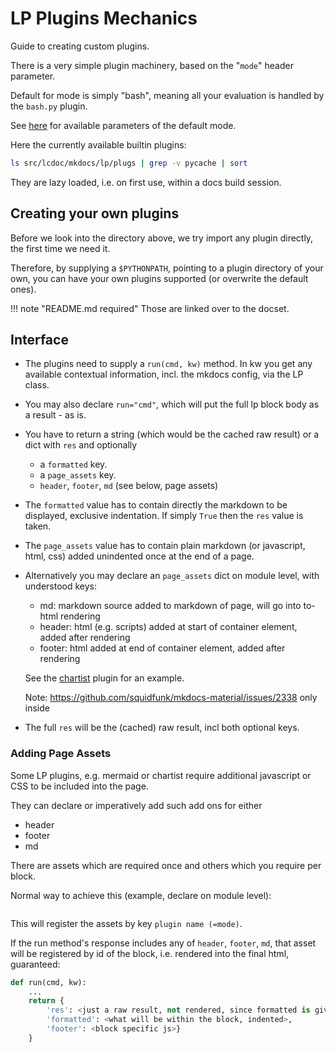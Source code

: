 # LP Plugins Mechanics

Guide to creating custom plugins.


There is a very simple plugin machinery, based on the "`mode`" header parameter.

Default for mode is simply "bash", meaning all your evaluation is handled by the `bash.py` plugin.

See [here](../parameters.md) for available parameters of the default mode.

Here the currently available builtin plugins:

```bash lp cwd=dir_repo fmt=mk_console
ls src/lcdoc/mkdocs/lp/plugs | grep -v pycache | sort
```

They are lazy loaded, i.e. on first use, within a docs build session.

## Creating your own plugins

Before we look into the directory above, we try import any plugin directly, the first time we need
it.

Therefore, by supplying a `$PYTHONPATH`, pointing to a plugin directory of your own, you can have your
own plugins supported (or overwrite the default ones).

!!! note "README.md required"
    Those are linked over to the docset.


## Interface

- The plugins need to supply a `run(cmd, kw)` method. In kw you get any available contextual
information, incl. the mkdocs config, via the LP class.

- You may also declare `run="cmd"`, which will put the full lp block body as a result - as is.

- You have to return a string (which would be the cached raw result) or a dict with `res` and
optionally
    - a `formatted` key.
    - a `page_assets` key.
    - `header`, `footer`, `md` (see below, page assets)

- The `formatted` value has to contain directly the markdown to be displayed, exclusive indentation.
  If simply `True` then the `res` value is taken.
- The `page_assets` value has to contain plain markdown (or javascript, html, css) added unindented once at
  the end of a page. 
- Alternatively you may declare an `page_assets` dict on module level, with understood keys:

    - md: markdown source added to markdown of page, will go into to-html rendering
    - header: html (e.g. scripts) added at start of container element, added after rendering
    - footer: html added at end of container element, added after rendering

    See the [chartist](./chartist/) plugin for an example.

    Note: https://github.com/squidfunk/mkdocs-material/issues/2338 only inside

- The full `res` will be the (cached) raw result, incl both optional keys.

### Adding Page Assets

Some LP plugins, e.g. mermaid or chartist require additional javascript or CSS to be included into the page.

They can declare or imperatively add such add ons for either

- header
- footer
- md

There are assets which are required once and others which you require per block.

Normal way to achieve this (example, declare on module level):

```python lp mode=show_src delim=page_assets_example dir=src/lcdoc/mkdocs/lp/plugs eval=always
```

This will register the assets by key `plugin name (=mode)`.

If the run method's response includes any of `header`, `footer`, `md`, that asset will be registered by id of
the block, i.e. rendered into the final html, guaranteed:


```python
def run(cmd, kw):
    ...
    return {
        'res': <just a raw result, not rendered, since formatted is given. could be empty>,
        'formatted': <what will be within the block, indented>,
        'footer': <block specific js>}
    }
```



